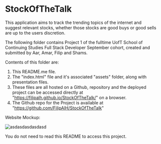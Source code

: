 # StockOfTheTalk
This application aims to track the trending topics of the internet and suggest relevant stocks, whether those stocks are good buys or good sells are up to the users discretion. 

The following folder contains Project 1 of the fulltime UofT School of Continuing Studies Full Stack Developer September cohort, created and submitted by Aar, Amar, Filip and Shams.

Contents of this folder are:

1) This README.me file.
2) The "index.html" file  and it's associated "assets" folder, along with presentation files.
4) These files are all hosted on a Github, repository and the deployed project can be accessed directly at "https://filipalh.github.io/StockOfTheTalk/" on  a browser.
5) The Github repo for the Project is available at "https://github.com/FilipAlH/StockOfTheTalk"

Website Mockup:

![asdasdasdasdasd](https://user-images.githubusercontent.com/89649055/135783668-b788727d-86fb-4b8f-8b90-16b7f6848c9e.png)

You do not need to read this README to access this project.
